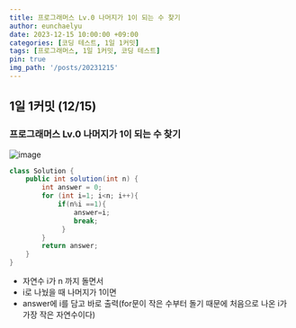```yaml
---
title: 프로그래머스 Lv.0 나머지가 1이 되는 수 찾기
author: eunchaelyu
date: 2023-12-15 10:00:00 +09:00
categories: [코딩 테스트, 1일 1커밋]
tags: [프로그래머스, 1일 1커밋, 코딩 테스트]
pin: true
img_path: '/posts/20231215'
---
```


## 1일 1커밋 (12/15)        
### 프로그래머스 Lv.0 나머지가 1이 되는 수 찾기
![image](https://github.com/eunchaelyu/eunchaelyu.github.io/assets/119996957/fc9576e6-c532-4a9b-8f02-8ce6a992e567)


```java  
class Solution {
    public int solution(int n) {
        int answer = 0;
        for (int i=1; i<n; i++){ 
            if(n%i ==1){ 
                answer=i; 
                break;
             }
        }
        return answer;
    }
}
```    

- 자연수 i가 n 까지 돌면서    
- i로 나눴을 때 나머지가 1이면    
- answer에 i를 담고 바로 출력(for문이 작은 수부터 돌기 때문에 처음으로 나온 i가 가장 작은 자연수이다)     

